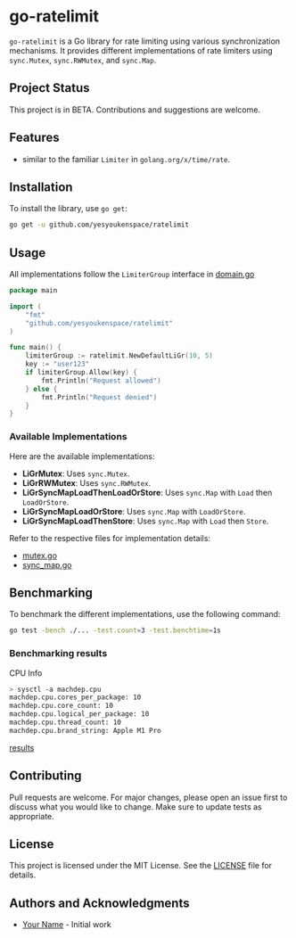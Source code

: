 # go-ratelimit

`go-ratelimit` is a Go library for rate limiting using various synchronization mechanisms. It provides different implementations of rate limiters using `sync.Mutex`, `sync.RWMutex`, and `sync.Map`.

## Project Status

This project is in BETA. Contributions and suggestions are welcome.

## Features
- similar to the familiar `Limiter` in `golang.org/x/time/rate`. 

## Installation

To install the library, use `go get`:

```bash
go get -u github.com/yesyoukenspace/ratelimit
```

## Usage
All implementations follow the `LimiterGroup` interface in [domain.go](./domain.go) 

```go
package main

import (
	"fmt"
	"github.com/yesyoukenspace/ratelimit"
)

func main() {
	limiterGroup := ratelimit.NewDefaultLiGr(10, 5)
	key := "user123"
	if limiterGroup.Allow(key) {
		fmt.Println("Request allowed")
	} else {
		fmt.Println("Request denied")
	}
}
```

### Available Implementations
Here are the available implementations:

- **LiGrMutex**: Uses `sync.Mutex`.
- **LiGrRWMutex**: Uses `sync.RWMutex`.
- **LiGrSyncMapLoadThenLoadOrStore**: Uses `sync.Map` with `Load` then `LoadOrStore`.
- **LiGrSyncMapLoadOrStore**: Uses `sync.Map` with `LoadOrStore`.
- **LiGrSyncMapLoadThenStore**: Uses `sync.Map` with `Load` then `Store`.

Refer to the respective files for implementation details:
- [mutex.go](mutex.go)
- [sync_map.go](sync_map.go)

## Benchmarking

To benchmark the different implementations, use the following command:

```bash
go test -bench ./... -test.count=3 -test.benchtime=1s
```

### Benchmarking results
CPU Info
```bash
> sysctl -a machdep.cpu
machdep.cpu.cores_per_package: 10
machdep.cpu.core_count: 10
machdep.cpu.logical_per_package: 10
machdep.cpu.thread_count: 10
machdep.cpu.brand_string: Apple M1 Pro
```

[results](./bench/benchmark.txt)


## Contributing

Pull requests are welcome. For major changes, please open an issue first to discuss what you would like to change. Make sure to update tests as appropriate.

## License

This project is licensed under the MIT License. See the [LICENSE](LICENSE) file for details.

## Authors and Acknowledgments

- [Your Name](https://github.com/yourusername) - Initial work


